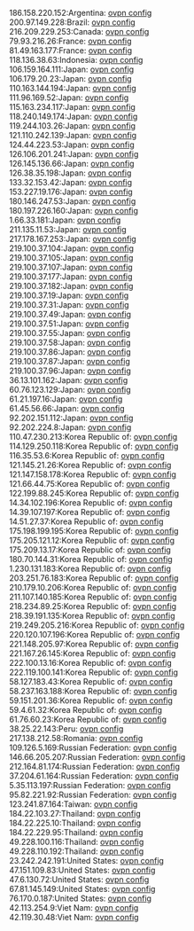 186.158.220.152:Argentina: [ovpn config](vpn/186_158_220_152.ovpn)  
200.97.149.228:Brazil: [ovpn config](vpn/200_97_149_228.ovpn)  
216.209.229.253:Canada: [ovpn config](vpn/216_209_229_253.ovpn)  
79.93.216.26:France: [ovpn config](vpn/79_93_216_26.ovpn)  
81.49.163.177:France: [ovpn config](vpn/81_49_163_177.ovpn)  
118.136.38.63:Indonesia: [ovpn config](vpn/118_136_38_63.ovpn)  
106.159.164.111:Japan: [ovpn config](vpn/106_159_164_111.ovpn)  
106.179.20.23:Japan: [ovpn config](vpn/106_179_20_23.ovpn)  
110.163.144.194:Japan: [ovpn config](vpn/110_163_144_194.ovpn)  
111.96.169.52:Japan: [ovpn config](vpn/111_96_169_52.ovpn)  
115.163.234.117:Japan: [ovpn config](vpn/115_163_234_117.ovpn)  
118.240.149.174:Japan: [ovpn config](vpn/118_240_149_174.ovpn)  
119.244.103.26:Japan: [ovpn config](vpn/119_244_103_26.ovpn)  
121.110.242.139:Japan: [ovpn config](vpn/121_110_242_139.ovpn)  
124.44.223.53:Japan: [ovpn config](vpn/124_44_223_53.ovpn)  
126.106.201.241:Japan: [ovpn config](vpn/126_106_201_241.ovpn)  
126.145.136.66:Japan: [ovpn config](vpn/126_145_136_66.ovpn)  
126.38.35.198:Japan: [ovpn config](vpn/126_38_35_198.ovpn)  
133.32.153.42:Japan: [ovpn config](vpn/133_32_153_42.ovpn)  
153.227.19.176:Japan: [ovpn config](vpn/153_227_19_176.ovpn)  
180.146.247.53:Japan: [ovpn config](vpn/180_146_247_53.ovpn)  
180.197.226.160:Japan: [ovpn config](vpn/180_197_226_160.ovpn)  
1.66.33.181:Japan: [ovpn config](vpn/1_66_33_181.ovpn)  
211.135.11.53:Japan: [ovpn config](vpn/211_135_11_53.ovpn)  
217.178.167.253:Japan: [ovpn config](vpn/217_178_167_253.ovpn)  
219.100.37.104:Japan: [ovpn config](vpn/219_100_37_104.ovpn)  
219.100.37.105:Japan: [ovpn config](vpn/219_100_37_105.ovpn)  
219.100.37.107:Japan: [ovpn config](vpn/219_100_37_107.ovpn)  
219.100.37.177:Japan: [ovpn config](vpn/219_100_37_177.ovpn)  
219.100.37.182:Japan: [ovpn config](vpn/219_100_37_182.ovpn)  
219.100.37.19:Japan: [ovpn config](vpn/219_100_37_19.ovpn)  
219.100.37.31:Japan: [ovpn config](vpn/219_100_37_31.ovpn)  
219.100.37.49:Japan: [ovpn config](vpn/219_100_37_49.ovpn)  
219.100.37.51:Japan: [ovpn config](vpn/219_100_37_51.ovpn)  
219.100.37.55:Japan: [ovpn config](vpn/219_100_37_55.ovpn)  
219.100.37.58:Japan: [ovpn config](vpn/219_100_37_58.ovpn)  
219.100.37.86:Japan: [ovpn config](vpn/219_100_37_86.ovpn)  
219.100.37.87:Japan: [ovpn config](vpn/219_100_37_87.ovpn)  
219.100.37.96:Japan: [ovpn config](vpn/219_100_37_96.ovpn)  
36.13.101.162:Japan: [ovpn config](vpn/36_13_101_162.ovpn)  
60.76.123.129:Japan: [ovpn config](vpn/60_76_123_129.ovpn)  
61.21.197.16:Japan: [ovpn config](vpn/61_21_197_16.ovpn)  
61.45.56.66:Japan: [ovpn config](vpn/61_45_56_66.ovpn)  
92.202.151.112:Japan: [ovpn config](vpn/92_202_151_112.ovpn)  
92.202.224.8:Japan: [ovpn config](vpn/92_202_224_8.ovpn)  
110.47.230.213:Korea Republic of: [ovpn config](vpn/110_47_230_213.ovpn)  
114.129.250.118:Korea Republic of: [ovpn config](vpn/114_129_250_118.ovpn)  
116.35.53.6:Korea Republic of: [ovpn config](vpn/116_35_53_6.ovpn)  
121.145.21.26:Korea Republic of: [ovpn config](vpn/121_145_21_26.ovpn)  
121.147.158.178:Korea Republic of: [ovpn config](vpn/121_147_158_178.ovpn)  
121.66.44.75:Korea Republic of: [ovpn config](vpn/121_66_44_75.ovpn)  
122.199.88.245:Korea Republic of: [ovpn config](vpn/122_199_88_245.ovpn)  
14.34.102.196:Korea Republic of: [ovpn config](vpn/14_34_102_196.ovpn)  
14.39.107.197:Korea Republic of: [ovpn config](vpn/14_39_107_197.ovpn)  
14.51.27.37:Korea Republic of: [ovpn config](vpn/14_51_27_37.ovpn)  
175.198.199.195:Korea Republic of: [ovpn config](vpn/175_198_199_195.ovpn)  
175.205.121.12:Korea Republic of: [ovpn config](vpn/175_205_121_12.ovpn)  
175.209.13.17:Korea Republic of: [ovpn config](vpn/175_209_13_17.ovpn)  
180.70.144.31:Korea Republic of: [ovpn config](vpn/180_70_144_31.ovpn)  
1.230.131.183:Korea Republic of: [ovpn config](vpn/1_230_131_183.ovpn)  
203.251.76.183:Korea Republic of: [ovpn config](vpn/203_251_76_183.ovpn)  
210.179.10.206:Korea Republic of: [ovpn config](vpn/210_179_10_206.ovpn)  
211.107.140.185:Korea Republic of: [ovpn config](vpn/211_107_140_185.ovpn)  
218.234.89.25:Korea Republic of: [ovpn config](vpn/218_234_89_25.ovpn)  
218.39.191.135:Korea Republic of: [ovpn config](vpn/218_39_191_135.ovpn)  
219.249.205.216:Korea Republic of: [ovpn config](vpn/219_249_205_216.ovpn)  
220.120.107.196:Korea Republic of: [ovpn config](vpn/220_120_107_196.ovpn)  
221.148.205.97:Korea Republic of: [ovpn config](vpn/221_148_205_97.ovpn)  
221.167.26.145:Korea Republic of: [ovpn config](vpn/221_167_26_145.ovpn)  
222.100.13.16:Korea Republic of: [ovpn config](vpn/222_100_13_16.ovpn)  
222.119.100.141:Korea Republic of: [ovpn config](vpn/222_119_100_141.ovpn)  
58.127.183.43:Korea Republic of: [ovpn config](vpn/58_127_183_43.ovpn)  
58.237.163.188:Korea Republic of: [ovpn config](vpn/58_237_163_188.ovpn)  
59.151.201.36:Korea Republic of: [ovpn config](vpn/59_151_201_36.ovpn)  
59.4.61.32:Korea Republic of: [ovpn config](vpn/59_4_61_32.ovpn)  
61.76.60.23:Korea Republic of: [ovpn config](vpn/61_76_60_23.ovpn)  
38.25.22.143:Peru: [ovpn config](vpn/38_25_22_143.ovpn)  
217.138.212.58:Romania: [ovpn config](vpn/217_138_212_58.ovpn)  
109.126.5.169:Russian Federation: [ovpn config](vpn/109_126_5_169.ovpn)  
146.66.205.207:Russian Federation: [ovpn config](vpn/146_66_205_207.ovpn)  
212.164.81.174:Russian Federation: [ovpn config](vpn/212_164_81_174.ovpn)  
37.204.61.164:Russian Federation: [ovpn config](vpn/37_204_61_164.ovpn)  
5.35.113.197:Russian Federation: [ovpn config](vpn/5_35_113_197.ovpn)  
95.82.221.92:Russian Federation: [ovpn config](vpn/95_82_221_92.ovpn)  
123.241.87.164:Taiwan: [ovpn config](vpn/123_241_87_164.ovpn)  
184.22.103.27:Thailand: [ovpn config](vpn/184_22_103_27.ovpn)  
184.22.225.10:Thailand: [ovpn config](vpn/184_22_225_10.ovpn)  
184.22.229.95:Thailand: [ovpn config](vpn/184_22_229_95.ovpn)  
49.228.100.116:Thailand: [ovpn config](vpn/49_228_100_116.ovpn)  
49.228.110.192:Thailand: [ovpn config](vpn/49_228_110_192.ovpn)  
23.242.242.191:United States: [ovpn config](vpn/23_242_242_191.ovpn)  
47.151.109.83:United States: [ovpn config](vpn/47_151_109_83.ovpn)  
47.6.130.72:United States: [ovpn config](vpn/47_6_130_72.ovpn)  
67.81.145.149:United States: [ovpn config](vpn/67_81_145_149.ovpn)  
76.170.0.187:United States: [ovpn config](vpn/76_170_0_187.ovpn)  
42.113.254.9:Viet Nam: [ovpn config](vpn/42_113_254_9.ovpn)  
42.119.30.48:Viet Nam: [ovpn config](vpn/42_119_30_48.ovpn)  
